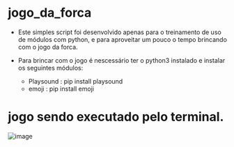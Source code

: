 # jogo_da_forca
  - Este simples script foi desenvolvido apenas para o treinamento de uso de módulos com python, e para aproveitar um pouco o tempo brincando com o jogo da forca.
  
  - Para brincar com o jogo é nescessário ter o python3 instalado e instalar os seguintes módulos:
  
    - Playsound : pip install playsound
    - emoji : pip install emoji
    
# jogo sendo executado pelo terminal.

![image](https://user-images.githubusercontent.com/79859781/218820908-167e932c-e5f1-460f-8be6-9807c59dd9d6.png)

